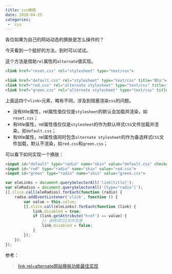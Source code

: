 ```yaml
---
title: css换肤
date: 2020-04-25
categories:
 -  css
---
```


各位如果为自己的网站动态的换肤是怎么操作的？

今天看到一个挺好的方法，到时可以试试。

这个方法是借助`rel`属性的`alternate`值实现。

```html
<link href="reset.css" rel="stylesheet" type="text/css">
                
<link href="default.css" rel="stylesheet" type="text/css" title="默认">
<link href="red.css" rel="alternate stylesheet" type="text/css" title="红色">
<link href="green.css" rel="alternate stylesheet" type="text/css" title="绿色">
```

上面这四个`<link>`元素，略有不同，涉及到阻塞渲染`css`的问题。

- 没有title属性，rel属性值仅仅是`stylesheet`的<link>默认会加载并渲染，如`reset.css`；
- 有title属性，rel属性值仅仅是`stylesheet`的<link>作为默认样式`CSS`文件加载并渲染，如`default.css`；
- 有title属性，rel属性值同时包含`alternate stylesheet`的<link>作为备选样式`CSS`文件加载，默认不渲染，如`red.css`和`green.css`；

可以看下如何实现一个换肤：

```html
<input id="default" type="radio" name="skin" value="default.css" checked>
<input id="red" type="radio" name="skin" value="red.css">
<input id="green" type="radio" name="skin" value="green.css">
```

```js
var eleLinks = document.querySelectorAll('link[title]');
var eleRadios = document.querySelectorAll('[type="radio"]');
[].slice.call(eleRadios).forEach(function (radio) {
    radio.addEventListener('click', function () {
        var value = this.value;
        [].slice.call(eleLinks).forEach(function (link) {
            link.disabled = true;
            if (link.getAttribute('href') == value) {
                // 该样式CSS文件生效
                link.disabled = false;
            }
        });
    });
});
```

参考：

> [link rel=alternate网站换肤功能最佳实现](https://www.zhangxinxu.com/wordpress/2019/02/link-rel-alternate-website-skin/)